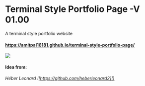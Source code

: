 # Terminal Style Portfolio Page   -V 01.00

A terminal style portfolio website
#### https://amitpal16181.github.io/terminal-style-portfolio-page/

![](https://user-images.githubusercontent.com/51919658/86963051-477f2400-c13a-11ea-9d34-22885d426c10.gif)

#### Idea from:
###### Héber Leonard ![https://github.com/heberleonard2]()
